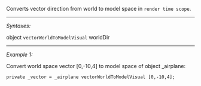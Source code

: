 Converts vector direction from world to model space in `render time scope`.


---
*Syntaxes:*

object `vectorWorldToModelVisual` worldDir

---
*Example 1:*

Convert world space vector [0,-10,4] to model space of object _airplane:

```sqf
private _vector = _airplane vectorWorldToModelVisual [0,-10,4];
```